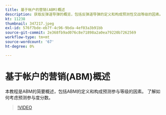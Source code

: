 ```yaml
---
title: 基于帐户的营销(ABM)概述
description: 获取反弹道导弹的概览，包括反弹道导弹的定义和构成预测性交战等级的因素。 了解如何考虑预测参与度分数。
kt: 11238
thumbnail: 347217.jpeg
exl-id: 576f7bde-eb7f-4c96-9bda-4ef03a3b91bb
source-git-commit: 2e368fb9ad076c8e71898a2a0ea79220b7262569
workflow-type: tm+mt
source-wordcount: '67'
ht-degree: 0%

---
```


# 基于帐户的营销(ABM)概述

本教程是ABM的简要概述，包括ABM的定义和构成预测参与等级的因素。 了解如何考虑预测参与度分数。

>[!VIDEO](https://video.tv.adobe.com/v/347217/?quality=12&learn=on)
